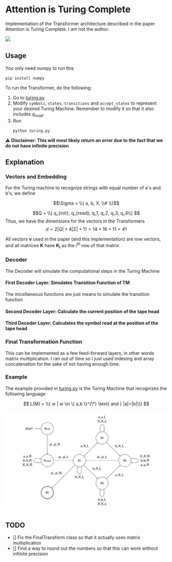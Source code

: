 # Attention is Turing Complete

Implementation of the Transformer architecture described in the paper Attention is Turing Complete. I am not the author.

<a href='https://arxiv.org/pdf/1901.03429'><img src='https://img.shields.io/badge/Paper-Arxiv-red'></a>

## Usage

You only need numpy to run this

```
pip install numpy
```

To run the Transformer, do the following:

1. Go to [turing.py](turing.py)
2. Modify `symbols`, `states`, `transitions` and `accept_states` to represent your desired Turing Machine. Remember to modify it so that it also includes $q_{read}$.
3. Run
   ```bash
   python turing.py
   ```

:warning: **Disclaimer: This will most likely return an error due to the fact that we do not have infinite precision**

## Explanation

### Vectors and Embedding

For the Turing machine to recognize strings with equal number of a's and b's, we define

$$\Sigma = \\{ a, b, X, \\# \\}$$

$$Q = \\{ q_{init}, q_{read}, q_1, q_2, q_3, q_4\\} $$
Thus, we have the dimensions for the vectors in the Transformers
$$ d = 2|Q| + 4|\Sigma| + 11 = 14 + 16 + 11 = 41 $$

All vectors $\mathbf{v}$ used in the paper (and this implementation) are row vectors, and all matrices $\mathbf{K}$ have $\mathbf{K_i}$ as the $i^{th}$ row of that matrix

### Decoder

The Decoder will simulate the computational steps in the Turing Machine

#### First Decoder Layer: Simulates Transition Function of TM

The micellaneous functions are just means to simulate the transition function

#### Second Decoder Layer: Calculate the current position of the tape head

#### Third Decoder Layer: Calculates the symbol read at the position of the tape head

### Final Transformation Function

This can be implemented as a few feed-forward layers, in other words matrix multiplication. I ran out of time so I just used indexing and array concatenation for the sake of not having enough time.

### Example

The example provided in [turing.py](turing.py) is the Turing Machine that recognizes the following language

$$ L(M) = \\{ w | w \in \{ a,b \}^{\*} \text{ and } |a|=|b|\\} $$

![Turing machine](turing.png)

## TODO

- [] Fix the FinalTransform class so that it actually uses matrix multiplication
- [] Find a way to round out the numbers so that this can work without infinite precision
